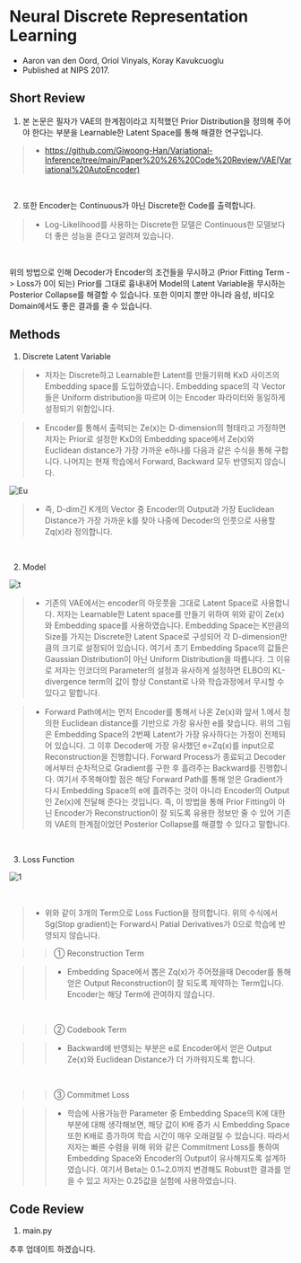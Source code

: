 # Neural Discrete Representation Learning

- Aaron van den Oord, Oriol Vinyals, Koray Kavukcuoglu
- Published at NIPS 2017.

## Short Review

1. 본 논문은 필자가 VAE의 한계점이라고 지적했던 Prior Distribution을 정의해 주어야 한다는 부분을 Learnable한 Latent Space를 통해 해결한 연구입니다.

> * https://github.com/Giwoong-Han/Variational-Inference/tree/main/Paper%20%26%20Code%20Review/VAE(Variational%20AutoEncoder)

<br>

2. 또한 Encoder는 Continuous가 아닌 Discrete한 Code를 출력합니다.

> * Log-Likelihood를 사용하는 Discrete한 모델은 Continuous한 모델보다 더 좋은 성능을 준다고 알려져 있습니다. 

<br>

위의 방법으로 인해 Decoder가 Encoder의 조건들을 무시하고 (Prior Fitting Term -> Loss가 0이 되는) Prior를 그대로 흉내내어 Model의 Latent Variable을 무시하는 Posterior Collapse를 해결할 수 있습니다. 또한 이미지 뿐만 아니라 음성, 비디오 Domain에서도 좋은 결과를 줄 수 있습니다.

## Methods

1. Discrete Latent Variable

> * 저자는 Discrete하고 Learnable한 Latent를 만들기위해 KxD 사이즈의 Embedding space를 도입하였습니다. Embedding space의 각 Vector들은 Uniform distribution을 따르며 이는 Encoder 파라미터와 동일하게 설정되기 위함입니다.

> * Encoder를 통해서 출력되는 Ze(x)는 D-dimension의 형태라고 가정하면 저자는 Prior로 설정한 KxD의 Embedding space에서 Ze(x)와 Euclidean distance가 가장 가까운 e하나를 다음과 같은 수식을 통해 구합니다. 나머지는 현재 학습에서 Forward, Backward 모두 반영되지 않습니다.

![Eu](https://user-images.githubusercontent.com/82640592/145713333-65e167e1-2510-48bf-b8da-a12480dcfe07.jpg)

> * 즉, D-dim긴 K개의 Vector 중 Encoder의 Output과 가장 Euclidean Distance가 가장 가까운 k를 찾아 나중에 Decoder의 인풋으로 사용할 Zq(x)라 정의합니다.

<br>

2. Model

![t](https://user-images.githubusercontent.com/82640592/145817713-2ca74f04-72d6-4db9-bcda-fbbedc311996.jpg)

> * 기존의 VAE에서는 encoder의 아웃풋을 그대로 Latent Space로 사용합니다. 저자는 Learnable한 Latent space를 만들기 위하여 위와 같이 Ze(x)와 Embedding space를 사용하였습니다. Embedding Space는 K만큼의 Size를 가지는 Discrete한 Latent Space로 구성되어 각 D-dimension만큼의 크기로 설정되어 있습니다. 여기서 초기 Embedding Space의 값들은 Gaussian Distribution이 아닌 Uniform Distribution을 따릅니다. 그 이유로 저자는 인코더의 Parameter의 설정과 유사하게 설정하면 ELBO의 KL-divergence term의 값이 항상 Constant로 나와 학습과정에서 무시할 수 있다고 말합니다.

> * Forward Path에서는 먼저 Encoder를 통해서 나온 Ze(x)와 앞서 1.에서 정의한 Euclidean distance를 기반으로 가장 유사한 e를 찾습니다. 위의 그림은 Embedding Space의 2번째 Latent가 가장 유사하다는 가정이 전제되어 있습니다. 그 이후 Decoder에 가장 유사했던 e=Zq(x)를 input으로 Reconstruction을 진행합니다. Forward Process가 종료되고 Decoder에서부터 순차적으로 Gradient를 구한 후 흘려주는 Backward를 진행합니다. 여기서 주목해야할 점은 해당 Forward Path를 통해 얻은 Gradient가 다시 Embedding Space의 e에 흘려주는 것이 아니라 Encoder의 Output인 Ze(x)에 전달해 준다는 것입니다. 즉, 이 방법을 통해 Prior Fitting이 아닌 Encoder가 Reconstruction이 잘 되도록 유용한 정보만 줄 수 있어 기존의 VAE의 한계점이었던 Posterior Collapse를 해결할 수 있다고 말합니다.

<br>

3. Loss Function

![1](https://user-images.githubusercontent.com/82640592/145993065-dd04b847-76e9-4759-a8f6-e76ae3b0b229.jpg)

<br>

> * 위와 같이 3개의 Term으로 Loss Fuction을 정의합니다. 위의 수식에서 Sg(Stop gradient)는 Forward시 Patial Derivatives가 0으로 학습에 반영되지 않습니다.

>> ① Reconstruction Term

>> * Embedding Space에서 뽑은 Zq(x)가 주어졌을때 Decoder를 통해 얻은 Output Reconstruction이 잘 되도록 제약하는 Term입니다. Encoder는 해당 Term에 관여하지 않습니다.

<br>

>> ② Codebook Term

>> * Backward에 반영되는 부분은 e로 Encoder에서 얻은 Output Ze(x)와 Euclidean Distance가 더 가까워지도록 합니다.

<br>

>> ③ Commitmet Loss

>> * 학습에 사용가능한 Parameter 중 Embedding Space의 K에 대한 부분에 대해 생각해보면, 해당 값이 K배 증가 시 Embedding Space 또한 K배로 증가하여 학습 시간이 매우 오래걸릴 수 있습니다. 따라서 저자는 빠른 수렴을 위해 위와 같은 Commitment Loss를 통하여 Embedding Space와 Encoder의 Output이 유사해지도록 설계하였습니다. 여기서 Beta는 0.1~2.0까지 변경해도 Robust한 결과를 얻을 수 있고 저자는 0.25값을 실험에 사용하였습니다.

## Code Review

1. main.py 

추후 업데이트 하겠습니다.

<br>
